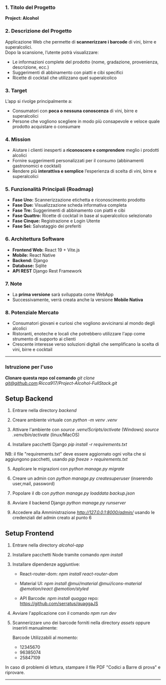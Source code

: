 ### 1. Titolo del Progetto

**Project: Alcohol**

### 2. Descrizione del Progetto

Applicazione Web  che permette di **scannerizzare i barcode**
di vini, birre e superalcolici.  
Dopo la scansione, l’utente potrà visualizzare:

- Le informazioni complete del prodotto (nome, gradazione, provenienza, descrizione, ecc.)  
- Suggerimenti di abbinamento con piatti e cibi specifici  
- Ricette di cocktail che utilizzano quel superalcolico 

### 3. Target

L’app si rivolge principalmente a:  
- Consumatori con **poca o nessuna conoscenza** di vini, birre e superalcolici  
- Persone che vogliono scegliere in modo più consapevole e veloce quale prodotto acquistare o consumare  

### 4. Mission

- Aiutare i clienti inesperti a **riconoscere e comprendere** meglio i prodotti alcolici  
- Fornire suggerimenti personalizzati per il consumo (abbinamenti gastronomici e cocktail)  
- Rendere più **interattiva e semplice** l’esperienza di scelta di vini, birre e superalcolici  

### 5. Funzionalità Principali (Roadmap)

- **Fase Uno:** Scannerizzazione etichetta e riconoscimento prodotto  
- **Fase Due:** Visualizzazione scheda informativa completa  
- **Fase Tre:** Suggerimenti di abbinamento con piatti e cibi  
- **Fase Quattro:** Ricette di cocktail in base al superalcolico selezionato
- **Fase Cinque:** Registrazione e Login Utente
- **Fase Sei:** Salvataggio dei preferiti

### 6. Architettura Software

- **Frontend Web:** React 19 + Vite.js  
- **Mobile:** React Native  
- **Backend:** Django 
- **Database:** Sqlite  
- **API REST** Django Rest Framework  

### 7. Note

- La **prima versione** sarà sviluppata come WebApp  
- Successivamente, verrà creata anche la versione **Mobile Nativa**

### 8. Potenziale Mercato

- Consumatori giovani e curiosi che vogliono avvicinarsi al mondo degli alcolici
- Ristoranti, enoteche e locali che potrebbero utilizzare l'app come strumento di supporto ai clienti
- Crescente interesse verso soluzioni digitali che semplificano la scelta di vini, birre e cocktail

---

### Istruzione per l'uso

**Clonare questa repo col comando** *git clone git@github.com:Ricca917/Project-Alcohol-FullStack.git*

## Setup Backend

1. Entrare nella directory *backend*

2. Creare ambiente virtuale con *python -m venv .venv*

3. Attivare l'ambiente con *source .venv/Scripts/activate* (Windows)
    *source .venv/bin/activate* (linux/MacOS)

4. Installare pacchetti Django *pip install -r requirements.txt*

 NB: il file "requirements.txt" deve essere aggiornato ogni volta che si 
    aggiungono pacchetti, usando *pip freeze > requirements.txt*

5. Applicare le migrazioni con *python manage.py migrate*

6. Creare un admin con *python manage.py createsuperuser* (inserendo user,mail, password)

7. Popolare il db con *python manage.py loaddata backup.json*

8. Avviare il backend Django *python manage.py runserver*

9. Accedere alla Amministrazione *http://127.0.0.1:8000/admin/* usando le credenziali del admin creato al punto 6

## Setup Frontend

1. Entrare nella directory *alcohol-app*

2. Installare pacchetti Node tramite comando *npm install*

3. Installare dipendenze aggiuntive: 

    - React-router-dom: *npm install react-router-dom*
    
    - Material UI: *npm install @mui/material @mui/icons-material @emotion/react @emotion/styled* 
    
    - API Barcode: *npm install quagga* repo: https://github.com/serratus/quaggaJS

4. Avviare l'applicazione con il comando *npm run dev*

5. Scannerizzare uno dei barcode forniti nella directory *assets* oppure inserirli manualmente:

    Barcode Utilizzabili al momento:
    - 12345670 
    - 96385074
    - 25847109

In caso di problemi di lettura, stampare il file PDF "Codici a Barre di prova" e riprovare.

---


